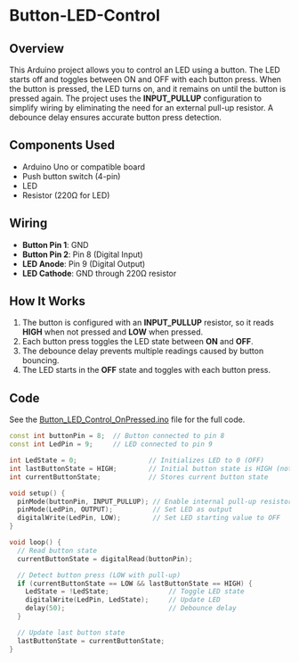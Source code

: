 # Button-LED-Control

## Overview
This Arduino project allows you to control an LED using a button. The LED starts off and toggles between ON and OFF with each button press. When the button is pressed, the LED turns on, and it remains on until the button is pressed again. The project uses the **INPUT_PULLUP** configuration to simplify wiring by eliminating the need for an external pull-up resistor. A debounce delay ensures accurate button press detection.

## Components Used
- Arduino Uno or compatible board  
- Push button switch (4-pin)  
- LED  
- Resistor (220Ω for LED)  

## Wiring
- **Button Pin 1**: GND  
- **Button Pin 2**: Pin 8 (Digital Input)  
- **LED Anode**: Pin 9 (Digital Output)  
- **LED Cathode**: GND through 220Ω resistor  

## How It Works
1. The button is configured with an **INPUT_PULLUP** resistor, so it reads **HIGH** when not pressed and **LOW** when pressed.  
2. Each button press toggles the LED state between **ON** and **OFF**.  
3. The debounce delay prevents multiple readings caused by button bouncing.  
4. The LED starts in the **OFF** state and toggles with each button press.

## Code
See the [Button_LED_Control_OnPressed.ino](./Button_LED_Control_OnPressed.ino) file for the full code.

```cpp
const int buttonPin = 8;  // Button connected to pin 8
const int LedPin = 9;     // LED connected to pin 9

int LedState = 0;                  // Initializes LED to 0 (OFF)
int lastButtonState = HIGH;        // Initial button state is HIGH (not pressed)
int currentButtonState;            // Stores current button state

void setup() {
  pinMode(buttonPin, INPUT_PULLUP); // Enable internal pull-up resistor
  pinMode(LedPin, OUTPUT);          // Set LED as output
  digitalWrite(LedPin, LOW);        // Set LED starting value to OFF
}

void loop() {
  // Read button state
  currentButtonState = digitalRead(buttonPin);

  // Detect button press (LOW with pull-up)
  if (currentButtonState == LOW && lastButtonState == HIGH) { 
    LedState = !LedState;               // Toggle LED state
    digitalWrite(LedPin, LedState);     // Update LED
    delay(50);                          // Debounce delay
  }

  // Update last button state
  lastButtonState = currentButtonState;
}
